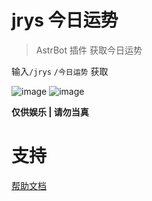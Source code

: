 # jrys 今日运势

> AstrBot 插件 获取今日运势

输入`/jrys` `/今日运势` 获取

![image](https://github.com/user-attachments/assets/8b2d50fd-3313-4a45-929c-fb71f74f2cf7)
![image](https://github.com/user-attachments/assets/d5341886-f897-4719-adc8-2b0881e992a7)


**仅供娱乐 | 请勿当真**

# 支持

[帮助文档](https://astrbot.app)
